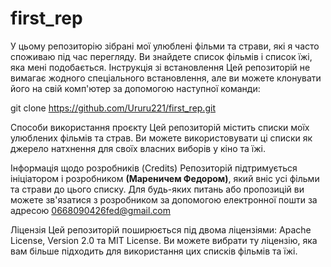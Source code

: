 # first_rep
У цьому репозиторію зібрані мої улюблені фільми та страви, які я часто споживаю під час перегляду. Ви знайдете список фільмів і список їжі, яка мені подобається.
<h7> Інструкція зі встановлення </h7>
Цей репозиторій не вимагає жодного спеціального встановлення, але ви можете клонувати його на свій комп'ютер за допомогою наступної команди:

git clone https://github.com/Ururu221/first_rep.git

<h7> Способи використання проєкту </h7>
Цей репозиторій містить списки моїх улюблених фільмів та страв. Ви можете використовувати ці списки як джерело натхнення для своїх власних виборів у кіно та їжі.

Інформація щодо розробників (Credits)
Репозиторій підтримується ініціатором і розробником <b>(Мареничем Федором)</b>, який вніс усі фільми та страви до цього списку. Для будь-яких питань або пропозицій ви можете зв'язатися з розробником за допомогою електронної пошти за адресою 0668090426fed@gmail.com

<h7> Ліцензія </h7>
Цей репозиторій поширюється під двома ліцензіями: Apache License, Version 2.0 та MIT License. Ви можете вибрати ту ліцензію, яка вам більше підходить для використання цих списків фільмів та їжі.

